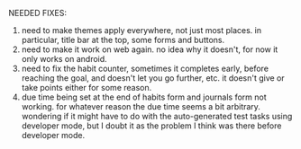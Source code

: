 NEEDED FIXES:

1. need to make themes apply everywhere, not just most places. in particular, title bar at the top, some forms and buttons.
2. need to make it work on web again. no idea why it doesn't, for now it only works on android.
3. need to fix the habit counter, sometimes it completes early, before reaching the goal, and doesn't let you go further, etc. it doesn't give or take points either for some reason.
4. due time being set at the end of habits form and journals form not working. for whatever reason the due time seems a bit arbitrary. wondering if it might have to do with the auto-generated test tasks using developer mode, but I doubt it as the problem I think was there before developer mode.
